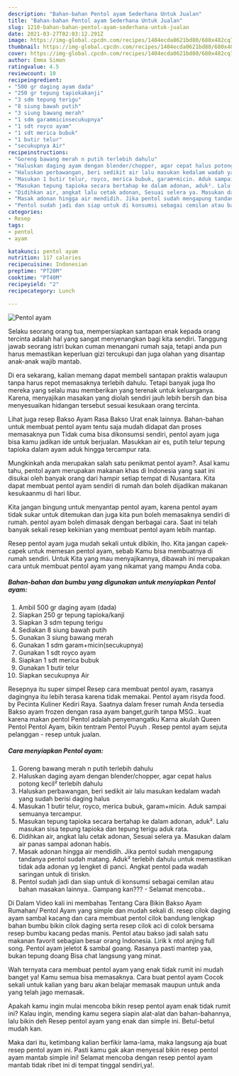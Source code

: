 ```yaml
---
description: "Bahan-bahan Pentol ayam Sederhana Untuk Jualan"
title: "Bahan-bahan Pentol ayam Sederhana Untuk Jualan"
slug: 1210-bahan-bahan-pentol-ayam-sederhana-untuk-jualan
date: 2021-03-27T02:03:12.291Z
image: https://img-global.cpcdn.com/recipes/1404ecda0621bd80/680x482cq70/pentol-ayam-foto-resep-utama.jpg
thumbnail: https://img-global.cpcdn.com/recipes/1404ecda0621bd80/680x482cq70/pentol-ayam-foto-resep-utama.jpg
cover: https://img-global.cpcdn.com/recipes/1404ecda0621bd80/680x482cq70/pentol-ayam-foto-resep-utama.jpg
author: Emma Simon
ratingvalue: 4.5
reviewcount: 10
recipeingredient:
- "500 gr daging ayam dada"
- "250 gr tepung tapiokakanji"
- "3 sdm tepung terigu"
- "8 siung bawah putih"
- "3 siung bawang merah"
- "1 sdm garammicinsecukupnya"
- "1 sdt royco ayam"
- "1 sdt merica bubuk"
- "1 butir telur"
- "secukupnya Air"
recipeinstructions:
- "Goreng bawang merah n putih terlebih dahulu"
- "Haluskan daging ayam dengan blender/chopper, agar cepat halus potong kecil² terlebih dahulu"
- "Haluskan perbawangan, beri sedikit air lalu masukan kedalam wadah yang sudah berisi daging halus"
- "Masukan 1 butir telur, royco, merica bubuk, garam+micin. Aduk sampai semuanya tercampur."
- "Masukan tepung tapioka secara bertahap ke dalam adonan, aduk². Lalu masukan sisa tepung tapioka dan tepung terigu aduk rata."
- "Didihkan air, angkat lalu cetak adonan, Sesuai selera ya. Masukan dalam air panas sampai adonan habis."
- "Masak adonan hingga air mendidih. Jika pentol sudah mengapung tandanya pentol sudah matang. Aduk² terlebih dahulu untuk memastikan tidak ada adonan yg lengket di panci. Angkat pentol pada wadah saringan untuk di tiriskn."
- "Pentol sudah jadi dan siap untuk di konsumsi sebagai cemilan atau bahan masakan lainnya.. Gampang kan??? Selamat mencoba.."
categories:
- Resep
tags:
- pentol
- ayam

katakunci: pentol ayam 
nutrition: 117 calories
recipecuisine: Indonesian
preptime: "PT20M"
cooktime: "PT40M"
recipeyield: "2"
recipecategory: Lunch

---
```



![Pentol ayam](https://img-global.cpcdn.com/recipes/1404ecda0621bd80/680x482cq70/pentol-ayam-foto-resep-utama.jpg)

Selaku seorang orang tua, mempersiapkan santapan enak kepada orang tercinta adalah hal yang sangat menyenangkan bagi kita sendiri. Tanggung jawab seorang istri bukan cuman menangani rumah saja, tetapi anda pun harus memastikan keperluan gizi tercukupi dan juga olahan yang disantap anak-anak wajib mantab.

Di era  sekarang, kalian memang dapat membeli santapan praktis walaupun tanpa harus repot memasaknya terlebih dahulu. Tetapi banyak juga lho mereka yang selalu mau memberikan yang terenak untuk keluarganya. Karena, menyajikan masakan yang diolah sendiri jauh lebih bersih dan bisa menyesuaikan hidangan tersebut sesuai kesukaan orang tercinta. 

Lihat juga resep Bakso Ayam Rasa Bakso Urat enak lainnya. Bahan-bahan untuk membuat pentol ayam tentu saja mudah didapat dan proses memasaknya pun Tidak cuma bisa dikonsumsi sendiri, pentol ayam juga bisa kamu jadikan ide untuk berjualan. Masukkan air es, putih telur tepung tapioka dalam ayam aduk hingga tercampur rata.

Mungkinkah anda merupakan salah satu penikmat pentol ayam?. Asal kamu tahu, pentol ayam merupakan makanan khas di Indonesia yang saat ini disukai oleh banyak orang dari hampir setiap tempat di Nusantara. Kita dapat membuat pentol ayam sendiri di rumah dan boleh dijadikan makanan kesukaanmu di hari libur.

Kita jangan bingung untuk menyantap pentol ayam, karena pentol ayam tidak sukar untuk ditemukan dan juga kita pun boleh memasaknya sendiri di rumah. pentol ayam boleh dimasak dengan berbagai cara. Saat ini telah banyak sekali resep kekinian yang membuat pentol ayam lebih mantap.

Resep pentol ayam juga mudah sekali untuk dibikin, lho. Kita jangan capek-capek untuk memesan pentol ayam, sebab Kamu bisa membuatnya di rumah sendiri. Untuk Kita yang mau menyajikannya, dibawah ini merupakan cara untuk membuat pentol ayam yang nikamat yang mampu Anda coba.

<!--inarticleads1-->

##### Bahan-bahan dan bumbu yang digunakan untuk menyiapkan Pentol ayam:

1. Ambil 500 gr daging ayam (dada)
1. Siapkan 250 gr tepung tapioka/kanji
1. Siapkan 3 sdm tepung terigu
1. Sediakan 8 siung bawah putih
1. Gunakan 3 siung bawang merah
1. Gunakan 1 sdm garam+micin(secukupnya)
1. Gunakan 1 sdt royco ayam
1. Siapkan 1 sdt merica bubuk
1. Gunakan 1 butir telur
1. Siapkan secukupnya Air


Resepnya itu super simpel Resep cara membuat pentol ayam, rasanya dagingnya itu lebih terasa karena tidak memakai. Pentol ayam risyda food. by Pecinta Kuliner Kediri Raya. Saatnya dalam freser rumah Anda tersedia Bakso ayam frozen dengan rasa ayam banget,gurih tanpa MSG.. kuat karena makan pentol Pentol adalah penyemangatku Karna akulah Queen Pentol Pentol Ayam, bikin tentram Pentol Puyuh . Resep pentol ayam sejuta pelanggan - resep untuk jualan. 

<!--inarticleads2-->

##### Cara menyiapkan Pentol ayam:

1. Goreng bawang merah n putih terlebih dahulu
1. Haluskan daging ayam dengan blender/chopper, agar cepat halus potong kecil² terlebih dahulu
1. Haluskan perbawangan, beri sedikit air lalu masukan kedalam wadah yang sudah berisi daging halus
1. Masukan 1 butir telur, royco, merica bubuk, garam+micin. Aduk sampai semuanya tercampur.
1. Masukan tepung tapioka secara bertahap ke dalam adonan, aduk². Lalu masukan sisa tepung tapioka dan tepung terigu aduk rata.
1. Didihkan air, angkat lalu cetak adonan, Sesuai selera ya. Masukan dalam air panas sampai adonan habis.
1. Masak adonan hingga air mendidih. Jika pentol sudah mengapung tandanya pentol sudah matang. Aduk² terlebih dahulu untuk memastikan tidak ada adonan yg lengket di panci. Angkat pentol pada wadah saringan untuk di tiriskn.
1. Pentol sudah jadi dan siap untuk di konsumsi sebagai cemilan atau bahan masakan lainnya.. Gampang kan??? - Selamat mencoba..


Di Dalam Video kali ini membahas Tentang Cara Bikin Bakso Ayam Rumahan/ Pentol Ayam yang simple dan mudah sekali di. resep cilok daging ayam sambal kacang dan cara membuat pentol cilok bandung lengkap bahan bumbu bikin cilok daging serta resep cilok aci di colok bersama resep bumbu kacang pedas manis. Pentol atau bakso jadi salah satu makanan favorit sebagian besar orang Indonesia. Lirik k ntol anjing full song. Pentol ayam jeletot &amp; sambal goang. Rasanya pasti mantep yaa, bukan tepung doang Bisa chat langsung yang minat. 

Wah ternyata cara membuat pentol ayam yang enak tidak rumit ini mudah banget ya! Kamu semua bisa memasaknya. Cara buat pentol ayam Cocok sekali untuk kalian yang baru akan belajar memasak maupun untuk anda yang telah jago memasak.

Apakah kamu ingin mulai mencoba bikin resep pentol ayam enak tidak rumit ini? Kalau ingin, mending kamu segera siapin alat-alat dan bahan-bahannya, lalu bikin deh Resep pentol ayam yang enak dan simple ini. Betul-betul mudah kan. 

Maka dari itu, ketimbang kalian berfikir lama-lama, maka langsung aja buat resep pentol ayam ini. Pasti kamu gak akan menyesal bikin resep pentol ayam mantab simple ini! Selamat mencoba dengan resep pentol ayam mantab tidak ribet ini di tempat tinggal sendiri,ya!.

